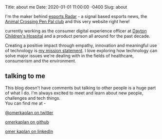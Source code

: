 Title: about me
Date:   2020-01-01 11:00:00 -0400
Slug: about

I'm the maker behind [esports Radar](https://esportsradar.app) - a signal based esports news, the [Animal Crossing Pen Pal club](https://www.animalcrossingpenpal.club/) and this very website right here!

currently working as the consumer digital experience officer at [Dayton Children's Hospital](https://www.childrensdayton.org/) and a product person all around for the past decade.

Creating a positive impact through empathy, innovation and meaningful use of technology is [my mission statement](/posts/2019/mission-statement-20). I love exploring how technology can solve major issues we're dealing with in the fields of healthcare, consumerism and the environment.

## talking to me

This blog doesn't have comments but talking to other people is a huge part of what I do. I'm always excited to meet and learn about new people, challenges and tech things.<br/>You can find me at -

<raw><i class="fab fa-twitter mr-2"></i></raw> [@omerkaplan on twitter](https://twitter.com/omerkaplan)

<raw><i class="fab fa-github mr-2"></i></raw> [omerkaplan on github](https://github.com/omerkaplan)

<raw><i class="fab fa-linkedin mr-2"></i></raw> [omer kaplan on linkedIn](https://www.linkedin.com/in/omerkaplan/)

